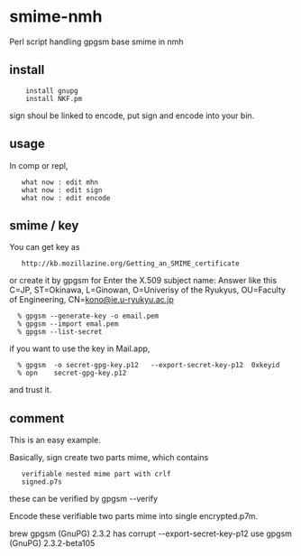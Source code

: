 # smime-nmh
Perl script handling gpgsm base smime in nmh

## install
```
    install gnupg
    install NKF.pm
```

sign shoul be linked to encode, put sign and encode into your bin.

## usage

In comp or repl,

```
   what now : edit mhn
   what now : edit sign
   what now : edit encode
```

## smime / key

You can get key as
```
   http://kb.mozillazine.org/Getting_an_SMIME_certificate
```

or create it by gpgsm 
for
  Enter the X.509 subject name: 
Answer like this
  C=JP, ST=Okinawa, L=Ginowan, O=Univerisy of the Ryukyus, OU=Faculty of Engineering, CN=kono@ie.u-ryukyu.ac.jp

```
  % gpgsm --generate-key -o email.pem
  % gpgsm --import emal.pem 
  % gpgsm --list-secret
```

if you want to use the key in Mail.app,

```
  % gpgsm  -o secret-gpg-key.p12   --export-secret-key-p12  0xkeyid
  % opn    secret-gpg-key.p12   
```
and trust it.

## comment

This is an easy example.

Basically, sign create two parts mime, which contains
```
   verifiable nested mime part with crlf
   signed.p7s
```
these can be verified by gpgsm --verify

Encode these verifiable two parts mime into single encrypted.p7m.

brew  gpgsm (GnuPG) 2.3.2 has corrupt --export-secret-key-p12 use gpgsm (GnuPG) 2.3.2-beta105

